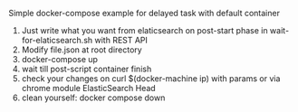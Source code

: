 Simple docker-compose example for delayed task with default container

1. Just write what you want from elaticsearch on post-start phase in wait-for-elaticsearch.sh with REST API
2. Modify file.json at root directory
2. docker-compose up
3. wait till post-script container finish
4. check your changes on curl $(docker-machine ip) with params or via chrome module ElasticSearch Head
4. clean yourself: docker compose down
